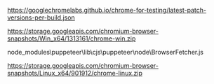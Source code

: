 



https://googlechromelabs.github.io/chrome-for-testing/latest-patch-versions-per-build.json



https://storage.googleapis.com/chromium-browser-snapshots/Win_x64/1313161/chrome-win.zip



node_modules\puppeteer\lib\cjs\puppeteer\node\BrowserFetcher.js

https://storage.googleapis.com/chromium-browser-snapshots/Linux_x64/901912/chrome-linux.zip